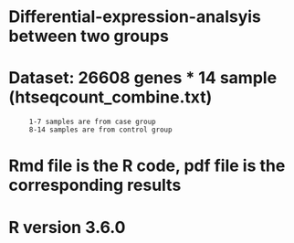 # Differential-expression-analsyis between two groups
# Dataset: 26608 genes * 14 sample (htseqcount_combine.txt)
         1-7 samples are from case group
         8-14 samples are from control group
# Rmd file is the R code, pdf file is the corresponding results
# R version 3.6.0
